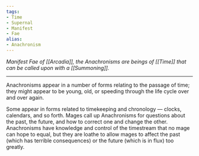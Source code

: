 ```yaml
---
tags:
- Time
- Supernal
- Manifest
- Fae
alias:
- Anachronism
---
```


_Manifest Fae of [[Arcadia]], the Anachronisms are beings of [[Time]] that can be called upon with a [[Summoning]]._

---

Anachronisms appear in a number of forms relating to the passage of time; they might appear to be young, old, or speeding through the life cycle over and over again. 

Some appear in forms related to timekeeping and chronology — clocks, calendars, and so forth. Mages call up Anachronisms for questions about the past, the future, and how to correct one and change the other.\
Anachronisms have knowledge and control of the timestream that no mage can hope to equal, but they are loathe to allow mages to affect the past (which has terrible consequences) or the future (which is in flux) too greatly.